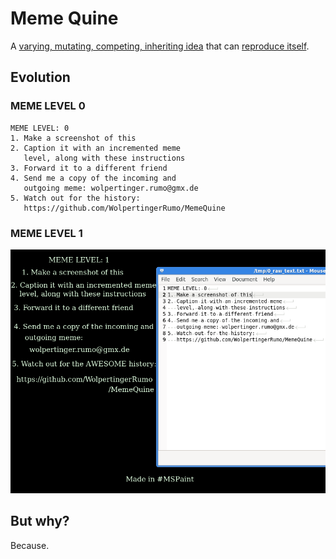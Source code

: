 # Meme Quine

A [varying, mutating, competing, inheriting idea](https://en.wikipedia.org/wiki/Meme)
that can [reproduce itself](https://en.wikipedia.org/wiki/Quine_(computing)).

## Evolution

### MEME LEVEL 0

```
MEME LEVEL: 0
1. Make a screenshot of this
2. Caption it with an incremented meme
   level, along with these instructions
3. Forward it to a different friend
4. Send me a copy of the incoming and
   outgoing meme: wolpertinger.rumo@gmx.de
5. Watch out for the history:
   https://github.com/WolpertingerRumo/MemeQuine
```

### MEME LEVEL 1

![opened in mousepad, screenshot, and edited in mspaint](1_mousepad_and_mspaint.png)

## But why?

Because.
